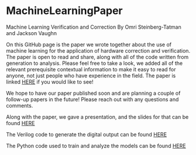 # MachineLearningPaper
Machine Learning Verification and Correction
By Omri Steinberg-Tatman and Jackson Vaughn

On this GitHub page is the paper we wrote together about the use of machine learning for the application of hardware correction and verification.
The paper is open to read and share, along with all of the code written from generation to analysis. Please feel free to take a look, we added all of the relevant prerequisite contextual information to make it easy to read for anyone, not just people who have experience in the field. The paper is linked [HERE](https://github.com/wzardomri/MachineLearningPaper/blob/main/FinalPaper.pdf) if you would like to see!

We hope to have our paper published soon and are planning a couple of follow-up papers in the future! 
Please reach out with any questions and comments.

Along with the paper, we gave a presentation, and the slides for that can be found [HERE](https://github.com/wzardomri/MachineLearningPaper/tree/main/Project_Presentation)

The Verilog code to generate the digital output can be found [HERE](https://github.com/wzardomri/MachineLearningPaper/tree/main/Verilog_code)

The Python code used to train and analyze the models can be found [HERE](https://github.com/wzardomri/MachineLearningPaper/tree/main/Python_code)

